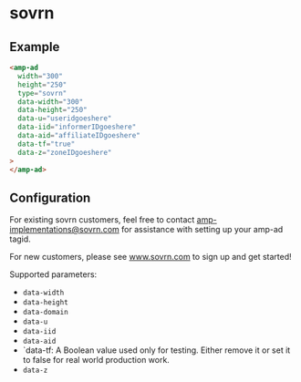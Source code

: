 <!---
*********
* Existing sovrn customers feel free to contact amp-implementations@sovrn.com
* for assistance with setting up your amp-ad tag.
* New customers please see www.sovrn.com to sign up and get started!
*********
-->

# sovrn

## Example

```html
<amp-ad
  width="300"
  height="250"
  type="sovrn"
  data-width="300"
  data-height="250"
  data-u="useridgoeshere"
  data-iid="informerIDgoeshere"
  data-aid="affiliateIDgoeshere"
  data-tf="true"
  data-z="zoneIDgoeshere"
>
</amp-ad>
```

## Configuration

For existing sovrn customers, feel free to contact amp-implementations@sovrn.com for assistance with setting up your amp-ad tagid.

For new customers, please see www.sovrn.com to sign up and get started!

Supported parameters:

-   `data-width`
-   `data-height`
-   `data-domain`
-   `data-u`
-   `data-iid`
-   `data-aid`
-   `data-tf: A Boolean value used only for testing. Either remove it or set it to false for real world production work.
-   `data-z`
